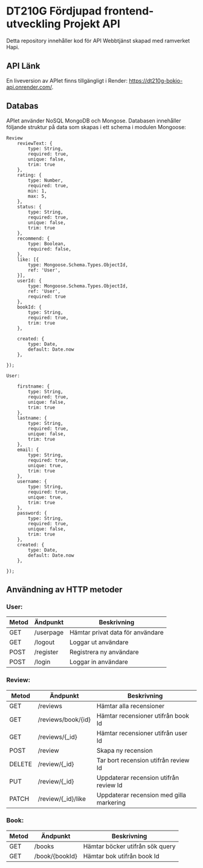 # DT210G Fördjupad frontend-utveckling Projekt API
Detta repository innehåller kod för API Webbtjänst skapad med ramverket Hapi.

## API Länk
En liveversion av APIet finns tillgängligt i Render: https://dt210g-bokio-api.onrender.com/.

## Databas
APIet använder NoSQL MongoDB och Mongose. Databasen innehåller följande struktur på data som skapas i ett schema i modulen Mongoose:

```
Review
    reviewText: {
        type: String,
        required: true,
        unique: false,
        trim: true
    },
    rating: {
        type: Number,
        required: true,
        min: 1,
        max: 5,
    },
    status: {
        type: String,
        required: true,
        unique: false,
        trim: true
    },
    recommend: {
        type: Boolean,
        required: false,
    },
    like: [{
        type: Mongoose.Schema.Types.ObjectId,
        ref: 'User',
    }],
    userId: {
        type: Mongoose.Schema.Types.ObjectId,
        ref: 'User',
        required: true
    },
    bookId: {
        type: String,
        required: true,
        trim: true
    },

    created: {
        type: Date,
        default: Date.now
    },

});
```

```
User:

    firstname: {
        type: String,
        required: true,
        unique: false,
        trim: true
    },
    lastname: {
        type: String,
        required: true,
        unique: false,
        trim: true
    },
    email: {
        type: String,
        required: true,
        unique: true,
        trim: true
    },
    username: {
        type: String,
        required: true,
        unique: true,
        trim: true
    },
    password: {
        type: String,
        required: true,
        unique: false,
        trim: true
    },
    created: {
        type: Date,
        default: Date.now
    },

});

```
## Användning av HTTP metoder

### User:

| Metod   | Ändpunkt     | Beskrivning                       |
| ------- | ------------ | --------------------------------- |
| GET     | /userpage | Hämtar privat data för användare   |
| GET     | /logout | Loggar ut användare  |
| POST    | /register     | Registrera ny användare |
| POST    | /login     | Loggar in användare |


### Review:

| Metod   | Ändpunkt     | Beskrivning                       |
| ------- | ------------ | --------------------------------- |
| GET     | /reviews       | Hämtar alla recensioner  |
| GET     | /reviews/book/{id}       | Hämtar recensioner utifrån book Id  |
| GET     | /reviews/{_id}       | Hämtar recensioner utifrån user Id  |
| POST    | /review       | Skapa ny recension |
| DELETE     | /review/{_id}    | Tar bort recension utifrån review Id    |
| PUT     | /review/{_id}    | Uppdaterar recension utifrån review Id    |
| PATCH     | /review/{_id}/like    | Uppdaterar recension med gilla markering   |

### Book:

| Metod   | Ändpunkt     | Beskrivning                       |
| ------- | ------------ | --------------------------------- |
| GET     | /books        | Hämtar böcker utifrån sök query  |
| GET    | /book/{bookId}   | Hämtar bok utifrån book Id |




